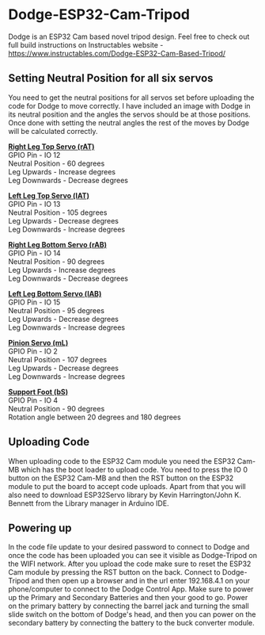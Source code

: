 # Dodge-ESP32-Cam-Tripod
Dodge is an ESP32 Cam based novel tripod design.  Feel free to check out full build instructions on Instructables website - https://www.instructables.com/Dodge-ESP32-Cam-Based-Tripod/

## Setting Neutral Position for all six servos
You need to get the neutral positions for all servos set before uploading the code for Dodge to move correctly.  I have included an image with Dodge in its neutral position and the angles the servos should be at those positions.
Once done with setting the neutral angles the rest of the moves by Dodge will be calculated correctly.


<ins><strong>Right Leg Top Servo (rAT)</strong></ins>\
GPIO Pin - IO 12\
Neutral Position - 60 degrees\
Leg Upwards - Increase degrees\
Leg Downwards - Decrease degrees

<ins><strong>Left Leg Top Servo (lAT)</strong></ins>\
GPIO Pin - IO 13\
Neutral Position - 105 degrees\
Leg Upwards - Decrease degrees\
Leg Downwards - Increase degrees

<ins><strong>Right Leg Bottom Servo (rAB)</strong></ins>\
GPIO Pin - IO 14\
Neutral Position - 90 degrees\
Leg Upwards - Increase degrees\
Leg Downwards - Decrease degrees

<ins><strong>Left Leg Bottom Servo (lAB)</strong></ins>\
GPIO Pin - IO 15\
Neutral Position - 95 degrees\
Leg Upwards - Decrease degrees\
Leg Downwards - Increase degrees

<ins><strong>Pinion Servo (mL)</strong></ins>\
GPIO Pin - IO 2\
Neutral Position - 107 degrees\
Leg Upwards - Decrease degrees\
Leg Downwards - Increase degrees

<ins><strong>Support Foot (bS)</strong></ins>\
GPIO Pin - IO 4\
Neutral Position - 90 degrees\
Rotation angle between 20 degrees and 180 degrees


## Uploading Code
When uploading code to the ESP32 Cam module you need the ESP32 Cam-MB which has the boot loader to upload code. You need to press the IO 0 button on the ESP32 Cam-MB and then the RST button on the ESP32 module to put the board to accept code uploads. Apart from that you will also need to download ESP32Servo library by Kevin Harrington/John K. Bennett from the Library manager in Arduino IDE.

## Powering up
In the code file update to your desired password to connect to Dodge and once the code has been uploaded you can see it visible as Dodge-Tripod on the WIFI network. After you upload the code make sure to reset the ESP32 Cam module by pressing the RST button on the back. Connect to Dodge-Tripod and then open up a browser and in the url enter 192.168.4.1 on your phone/computer to connect to the Dodge Control App. Make sure to power up the Primary and Secondary Batteries and then your good to go. Power on the primary battery by connecting the barrel jack and turning the small slide switch on the bottom of Dodge's head, and then you can power on the secondary battery by connecting the battery to the buck converter module.


